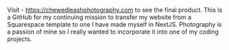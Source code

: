 Visit - https://chewedleashphotography.com to see the final product. This is a GitHub for my continuing mission to transfer my website
from a Squarespace template to one I have made myself in NextJS. Photography is a passion of mine so I really wanted to incorporate it
into one of my coding projects.
